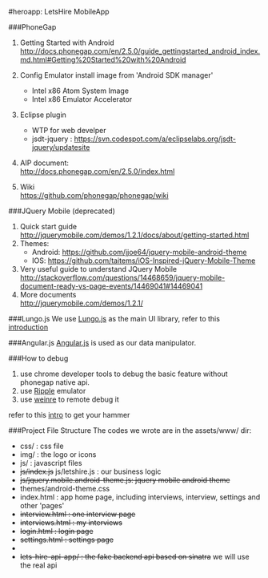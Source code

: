 #heroapp: LetsHire MobileApp

###PhoneGap
1. Getting Started with Android  
     http://docs.phonegap.com/en/2.5.0/guide_gettingstarted_android_index.md.html#Getting%20Started%20with%20Android
2. Config Emulator
	install image from 'Android SDK manager'
	* Intel x86 Atom System Image
	* Intel x86 Emulator Accelerator
	
3. 	Eclipse plugin
	* WTP for web develper
	* jsdt-jquery : https://svn.codespot.com/a/eclipselabs.org/jsdt-jquery/updatesite
4. 	AIP document:   
	http://docs.phonegap.com/en/2.5.0/index.html
5. 	Wiki  
	https://github.com/phonegap/phonegap/wiki

###JQuery Mobile (deprecated)
1. Quick start guide  
	http://jquerymobile.com/demos/1.2.1/docs/about/getting-started.html
2. Themes:
	*  Android: https://github.com/jjoe64/jquery-mobile-android-theme
	*  IOS: https://github.com/taitems/iOS-Inspired-jQuery-Mobile-Theme
3. Very useful guide to understand JQuery Mobile  
	http://stackoverflow.com/questions/14468659/jquery-mobile-document-ready-vs-page-events/14469041#14469041
4. More documents  
	http://jquerymobile.com/demos/1.2.1/

###Lungo.js
We use [Lungo.js](http://lungo.tapquo.com/) as the main UI library, refer to this [introduction](http://lungo.tapquo.com/howto/prototype/)

###Angular.js
[Angular.js](http://angularjs.org/) is used as our data manipulator.

###How to debug
1. use chrome developer tools to debug the basic feature without phonegap native api.
2. use [Ripple](https://chrome.google.com/webstore/detail/ripple-emulator-beta/geelfhphabnejjhdalkjhgipohgpdnoc?hl=en) emulator
3. use [weinre](http://people.apache.org/~pmuellr/weinre/docs/latest/Home.html) to remote debug it

refer to this [intro](https://github.com/phonegap/phonegap/wiki/Debugging-in-PhoneGap) to get your hammer

###Project File Structure
The codes we wrote are in the assets/www/ dir:

* css/ : css file
* img/	: the logo or icons
* js/	: javascript files
* ~~js/index.js~~ js/letshire.js : our business logic
* ~~js/jquery.mobile.android-theme.js: jquery mobile android theme~~
* themes/android-theme.css
* index.html : app home page, including interviews, interview, settings and other 'pages'
* ~~interview.html : one interview page~~ 
* ~~interviews.html : my interviews~~
* ~~login.html : login page~~
* ~~settings.html : settings page~~
*   
* ~~lets-hire-api-app/ : the fake backend api based on sinatra~~ we will use the real api 
